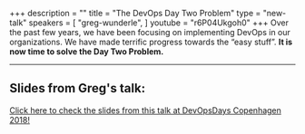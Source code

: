 +++
description = ""
title = "The DevOps Day Two Problem"
type = "new-talk"
speakers = [
        "greg-wunderle",
]
youtube = "r6P04Ukgoh0"
+++
Over the past few years, we have been focusing on implementing DevOps in our organizations. We have made terrific progress towards the “easy stuff”. **It is now time to solve the Day Two Problem.**

<hr>

<h2>Slides from Greg's talk:</h2>

[Click here to check the slides from this talk at DevOpsDays Copenhagen 2018!](https://drive.google.com/open?id=1pAEKaK5Nw2Z-TicZmTZjunhuWb3opzh5)